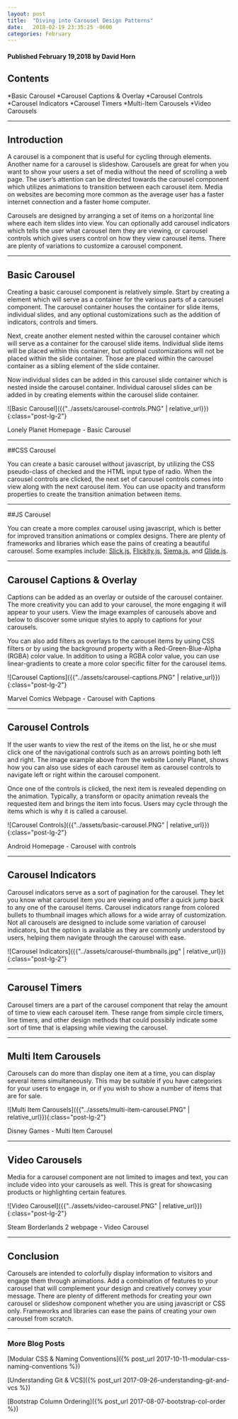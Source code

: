 ```yaml
---
layout: post
title:  "Diving into Carousel Design Patterns"
date:   2018-02-19 23:35:25 -0600
categories: February
---
```



#### Published February 19,2018 by David Horn


## Contents
 *Basic Carousel
 *Carousel Captions & Overlay
 *Carousel Controls
 *Carousel Indicators
 *Carousel Timers
 *Multi-Item Carousels
 *Video Carousels


****

## Introduction

A carousel is a component that is useful for cycling through elements. Another name for a carousel is slideshow. Carousels are great for when you want to show your users a set of media without the need of scrolling a web page. The user’s attention can be directed towards the carousel component which utilizes animations to transition between each carousel item. Media on websites are becoming more common as the average user has a faster internet connection and a faster home computer.

Carousels are designed by arranging a set of items on a horizontal line where each item slides into view. You can optionally add carousel indicators which tells the user what carousel item they are viewing, or carousel controls which gives users control on how they view carousel items. There are plenty of variations to customize a carousel component.


****

## Basic Carousel

Creating a basic carousel component is relatively simple. Start by creating a element which will serve as a container for the various parts of a carousel component. The carousel container houses the container for slide items, individual slides, and any optional customizations such as the addition of indicators, controls and timers.

Next, create another element nested within the carousel container which will serve as a container for the carousel slide items. Individual slide items will be placed within this container, but optional customizations will not be placed within the slide container. Those are placed within the carousel container as a sibling element of the slide container.

Now individual slides can be added in this carousel slide container which is nested inside the carousel container. Individual carousel slides can be added in by creating elements within the carousel slide container.


![Basic Carousel]({{"../assets/carousel-controls.PNG" | relative_url}}){:class="post-lg-2"}
<div class="text-center blog-caption">
Lonely Planet Homepage - Basic Carousel
</div>

****

##CSS Carousel

You can create a basic carousel without javascript, by utilizing the CSS pseudo-class of checked and the HTML input type of radio. When the carousel controls are clicked, the next set of carousel controls comes into view along with the next carousel item. You can use opacity and transform properties to create the transition animation between items.

****

##JS Carousel

You can create a more complex carousel using javascript, which is better for improved transition animations or complex designs. There are plenty of frameworks and libraries which ease the pains of creating a beautiful carousel. Some examples include: [Slick.js](http://kenwheeler.github.io/slick/), [Flickity.js](https://flickity.metafizzy.co/), [Siema.js](https://pawelgrzybek.com/siema/), and [Glide.js](http://glide.jedrzejchalubek.com/).

****

## Carousel Captions & Overlay
Captions can be added as an overlay or outside of the carousel container. The more creativity you can add to your carousel, the more engaging it will appear to your users. View the image examples of carousels above and below to discover some unique styles to apply to captions for your carousels.

You can also add filters as overlays to the carousel items by using CSS filters or by using the background property with a Red-Green-Blue-Alpha (RGBA) color value. In addition to using a RGBA color value, you can use linear-gradients to create a more color specific filter for the carousel items.


![Carousel Captions]({{"../assets/carousel-captions.PNG" | relative_url}}){:class="post-lg-2"}
<div class="text-center blog-caption">
Marvel Comics Webpage - Carousel with Captions
</div>

****

## Carousel Controls
If the user wants to view the rest of the items on the list, he or she must click one of the navigational controls such as an arrows pointing both left and right. The image example above from the website Lonely Planet, shows how you can also use sides of each carousel item as carousel controls to navigate left or right within the carousel component.

Once one of the controls is clicked, the next item is revealed depending on the animation. Typically, a transform or opacity animation reveals the requested item and brings the item into focus. Users may cycle through the items which is why it is called a carousel.

![Carousel Controls]({{"../assets/basic-carousel.PNG" | relative_url}}){:class="post-lg-2"}
<div class="text-center blog-caption">
Android Homepage - Carousel with controls
</div>

****

## Carousel Indicators
Carousel indicators serve as a sort of pagination for the carousel. They let you know what carousel item you are viewing and offer a quick jump back to any one of the carousel items. Carousel indicators range from colored bullets to thumbnail images which allows for a wide array of customization. Not all carousels are designed to include some variation of carousel indicators, but the option is available as they are commonly understood by users, helping them navigate through the carousel with ease.

![Carousel Indicators]({{"../assets/carousel-thumbnails.jpg" | relative_url}}){:class="post-lg-2"}

****

## Carousel Timers
Carousel timers are a part of the carousel component that relay the amount of time to view each carousel item. These range from simple circle timers, line timers, and other design methods that could possibly indicate some sort of time that is elapsing while viewing the carousel.

****

## Multi Item Carousels
Carousels can do more than display one item at a time, you can display several items simultaneously. This may be suitable if you have categories for your users to engage in, or if you wish to show a number of items that are for sale.

![Multi Item Carousels]({{"../assets/multi-item-carousel.PNG" | relative_url}}){:class="post-lg-2"}
<div class="text-center blog-caption">
Disney Games - Multi Item Carousel
</div>

****

## Video Carousels
Media for a carousel component are not limited to images and text, you can include video into your carousels as well. This is great for showcasing products or highlighting certain features.

![Video Carousel]({{"../assets/video-carousel.PNG" | relative_url}}){:class="post-lg-2"}
<div class="text-center blog-caption">
Steam Borderlands 2 webpage - Video Carousel
</div>

****

## Conclusion
Carousels are intended to colorfully display information to visitors and engage them through animations. Add a combination of features to your carousel that will complement your design and creatively convey your message. There are plenty of different methods for creating your own carousel or slideshow component whether you are using javascript or CSS only. Frameworks and libraries can ease the pains of creating your own carousel from scratch.

****


### More Blog Posts
[Modular CSS & Naming Conventions]({% post_url 2017-10-11-modular-css-naming-conventions %})

[Understanding Git & VCS]({% post_url 2017-09-26-understanding-git-and-vcs %})

[Bootstrap Column Ordering]({% post_url 2017-08-07-bootstrap-col-order %})
